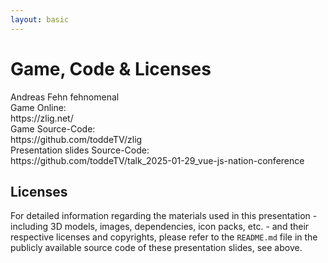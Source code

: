 ```yaml
---
layout: basic
---
```


# Game, Code & Licenses

<div class="absolute right-15 top-15 p-1 pr-2" v-mark="{ at: 0, color: '#26ab7a', type: 'box' }">
    <mdi-heart class="text-red-400 animate-pulse mx-2" /> Andreas Fehn <mdi-github class="baseColor mx-2" /> <MyLink to="https://github.com/fehnomenal">fehnomenal</MyLink>
</div>

<div class="flex flex-row gap-8 mt-8">
    <div
        class="p-4 flex flex-col items-center"
        v-mark="{ at: 0, color: '#26ab7a', type: 'box' }"
    >
        <QRCode value="https://zlig.net/" :size="128" class="mb-6" />
        <div class="flex flex-col gap-2">
            <div class="whitespace-nowrap">
                Game Online:
            </div>
            <div class="whitespace-nowrap">
                <mdi-web class="baseColor mx-2" />
                <MyLink to="https://zlig.net/">https://zlig.net/</MyLink>
            </div>
        </div>
    </div>
    <div
        class="p-4 flex flex-col items-center"
        v-mark="{ at: 0, color: '#26ab7a', type: 'box' }"
    >
        <QRCode value="https://github.com/toddeTV/zlig" :size="128" class="mb-6" />
        <div class="flex flex-col gap-2">
            <div class="whitespace-nowrap">
                Game Source-Code:
            </div>
            <div class="whitespace-nowrap">
                <mdi-github class="baseColor mx-2" />
                <MyLink to="https://github.com/toddeTV/zlig">https://github.com/toddeTV/zlig</MyLink>
            </div>
        </div>
    </div>
    <div
        class="p-4 flex flex-col items-center"
        v-mark="{ at: 0, color: '#26ab7a', type: 'box' }"
    >
        <QRCode value="https://github.com/toddeTV/talk_2025-01-29_vue-js-nation-conference" :size="128" class="mb-6" />
        <div class="flex flex-col gap-2">
            <div class="whitespace-nowrap">
                Presentation slides Source-Code:
            </div>
            <div class="w-full">
                <mdi-github class="baseColor mx-2" />
                <MyLink to="https://github.com/toddeTV/talk_2025-01-29_vue-js-nation-conference">https://github.com/toddeTV/talk_2025-01-29_vue-js-nation-conference</MyLink>
            </div>
        </div>
    </div>
</div>

<div class="mt-8 p-2" v-mark="{ at: 0, color: '#26ab7a', type: 'box' }">
    <h2 class="!mb-2 !mt-0">Licenses</h2>
    <div class="text-xs">
        For detailed information regarding the materials used in this presentation - including 3D models, images, dependencies, icon packs, etc. - and their respective licenses and copyrights, please refer to the <code>README.md</code> file in the publicly available source code of these presentation slides, see above.
    </div>
</div>
